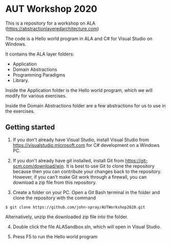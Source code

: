 # AUT Workshop 2020 

This is a repository for a workshop on ALA (https://abstractionlayeredarchitecture.com)

The code is a Hello world program in ALA and C# for Visual Studio on Windows.

It contains the ALA layer folders:

* Application
* Domain Abstractions
* Programming Paradigms
* Library.

Inside the Application folder is the Hello world program, which we will modify for various exercises.

Inside the Domain Abstractions folder are a few abstractions for us to use in the exercises.


## Getting started

1. If you don't already have Visual Studio, install Visual Studio from https://visualstudio.microsoft.com for C# development on a Windows PC.

2. If you don't already have git installed, install Git from https://git-scm.com/download/win. It is best to use Git to clone the repository because then you can contribute your changes back to the repository. However, if you can't make Git work through a firewall, you can download a zip file from this repository.

3. Create a folder on your PC. Open a Git Bash terminal in the folder and clone the repository with the command
```
$ git clone https://github.com/john-spray/AUTWorkshop2020.git
```
 Alternatively, unzip the downloaded zip file into the folder.

4. Double click the file ALASandbox.sln, which will open in Visual Studio.

5. Press F5 to run the Hello world program 

